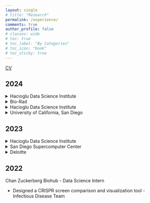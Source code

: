 ```yaml
---
layout: single
# title: "Research"
permalink: /experience/
comments: true
author_profile: false
# classes: wide
# toc: true
# toc_label: "By Categories"
# toc_icon: "book"
# toc_sticky: true
---
```

<a href="../assets/pdfs/CV.pdf">CV</a>
<!-- <a href="https://natdosan.github.io/2024_Resume.pdf">Resume</a> -->

<div class="section">
  <h2>2024</h2>

  <details>
  <summary class="title">Hacioglu Data Science Institute</summary>
    <div class="position">Instructional Assistant
      <ul class="experience">
          <li>Helping teach data science courses for 500+ students</li>
      </ul>
      <br>
    </div>
  </details>

  <details>
  <summary class="title">Bio-Rad</summary>
   <div class="position">Data Science Intern
    <ul class="experience">
        <li>Built a pipeline and database for R&D</li>
    </ul>
    <br>
  </div>
  </details>

  <details>
  <summary class="title">Hacioglu Data Science Institute</summary>
  <div class="position">Undergraduate Researcher
    <ul class="experience">
        <li>Making LLM's more robust for specific Geospatial use cases</li>
    </ul>
    <br>
  </div>
  </details>

  <details>
  <summary class="title">University of California, San Diego</summary>
  <div class="position">Instructional Assistant
    <ul class="experience">
        <li>Helping teach data science courses for 700+ students</li>
    </ul>
  </div>
  </details>
</div>


<div class="section">
  <h2>2023</h2>

  <details>
  <summary class="title">Hacioglu Data Science Institute</summary>
  <div class="position">
    <div class="title">Instructional Assistant</div>
    <ul class="experience">
        <li>Helping teach data science courses for 500+ students</li>
    </ul>
    <br>
  </div>
  </details>

  <details>
  <summary class="title">San Diego Supercomputer Center</summary>
  <div class="position">
    <div class="title">Machine Learning Engineer Intern</div>
    <ul class="experience">
        <li>Built a recommender system that uses reinforcement learning to adjust & improve recommendations</li>
    </ul>
    <br>
  </div>
  </details>

  <details>
  <summary class="title">Deloitte</summary>
  <div class="position">
    <div class="title">Data Science Apprentice</div>
    <ul class="experience">
        <li>Identified significant factors that lead to drug abuse among young adults</li>
    </ul>
    <br>
  </div>

  <details>
  <summary class="title">Chan Zuckerberg Biohub</summary>
  <div class="position">
    <div class="title">Data Science Intern</div>
    <ul class="experience">
        <li>Designed a CRISPR screen query tool</li>
    </ul>
    <br>
  </div>
</div>

<div class="section">
  <h2>2022</h2>
  <div class="position">
    <div class="title">Chan Zuckerberg Biohub - Data Science Intern</div>
    <ul class="experience">
        <li>Designed a CRISPR screen comparison and visualization tool - Infectious Disease Team</li>
    </ul>
    <br>
  </div>
</div>
